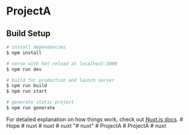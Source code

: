 # ProjectA

## Build Setup

```bash
# install dependencies
$ npm install

# serve with hot reload at localhost:3000
$ npm run dev

# build for production and launch server
$ npm run build
$ npm run start

# generate static project
$ npm run generate
```

For detailed explanation on how things work, check out [Nuxt.js docs](https://nuxtjs.org).
#   H o p e  
 #   n u x t  
 #   n u x t  
 #   n u x t  
 "# nuxt" 
#   P r o j e c t A  
 #   P r o j e c t A  
 # nuxt
